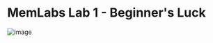 # MemLabs Lab 1 - Beginner's Luck
![image](https://github.com/enleak/enleak.github.io/assets/55566953/ced012af-c0bb-44be-b6e8-73233d09423b)
